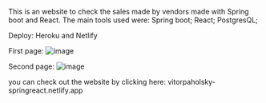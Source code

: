 This is an website to check the sales made by vendors made with Spring boot and React. The main tools used were:
Spring boot;
React;
PostgresQL;

Deploy: 
Heroku and Netlify

First page:
![image](https://user-images.githubusercontent.com/61803374/117593014-17653080-b111-11eb-96d1-db451b117161.png)

Second page:
![image](https://user-images.githubusercontent.com/61803374/117593023-22b85c00-b111-11eb-80fa-a896588b597e.png)

you can check out the website by clicking here:
vitorpaholsky-springreact.netlify.app



